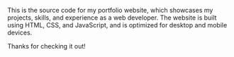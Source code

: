 This is the source code for my portfolio website, which showcases my projects, skills, and experience as a web developer. The website is built using HTML, CSS, and JavaScript, and is optimized for desktop and mobile devices.

Thanks for checking it out!
